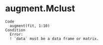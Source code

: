 # augment.Mclust

    Code
      augment(fit, 1:10)
    Condition
      Error:
      ! `data` must be a data frame or matrix.

